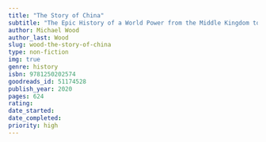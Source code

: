 ```yaml
---
title: "The Story of China"
subtitle: "The Epic History of a World Power from the Middle Kingdom to Mao and the China Dream"
author: Michael Wood
author_last: Wood
slug: wood-the-story-of-china
type: non-fiction
img: true
genre: history
isbn: 9781250202574
goodreads_id: 51174528
publish_year: 2020
pages: 624
rating: 
date_started:
date_completed:
priority: high
---
```

